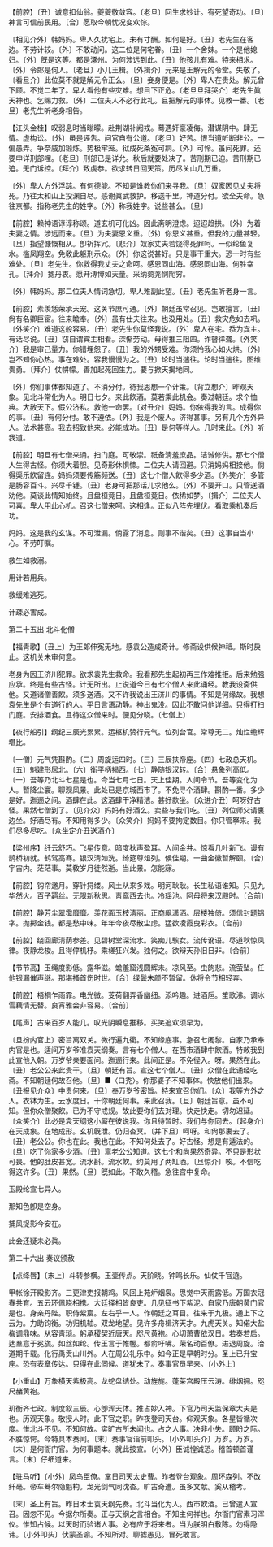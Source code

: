 <!-- { "loadSidebar": true } -->
【前腔】〔丑〕诚意扣仙翁。夔夔敬敛容。〔老旦〕回生求妙计。宥死望奇功。〔旦〕神言可信前民用。〔合〕愿取今朝忧况变欢悰。

〔相见介外〕韩妈妈。卑人久扰宅上。未有寸酬。如何是好。〔丑〕老先生在客边。不劳计较。〔外〕不敢动问。这二位是何宅眷。〔丑〕一个舍妹。一个是他媳妇。〔外〕旣是这等。都是涿州。为何涉远到此。〔丑〕他孩儿有难。特来相求。〔外〕令郞是何人。〔老旦〕小儿王楫。〔外揖介〕元来是王解元的令堂。失敬了。〔看旦介〕此位莫不就是解元令正么。〔旦〕妾身便是。〔外〕卑人在贵处。解元曾下顾。不觉二年了。卑人看他有些灾难。想目下正危。〔老旦旦拜哭介〕老先生眞天神也。乞赐力救。〔外〕二位夫人不必行此礼。且把解元的事体。见教一番。〔老旦〕老先生听老身相吿。 

【江头金桂】叹弱息时当暡曚。赴荆湖补阙戎。蓦遇奸豪凌侮。潜谋阴中。肆无情。虚构讼。〔外〕虽是诬吿。问官自有公道。〔老旦〕好苦。恨当道听断非公。一偏愚弄。争奈威加锻炼。势极牢笼。狱成死条寃可痌。〔外〕可怜。虽问死罪。还要申详刑部哩。〔老旦〕刑部已是详允。秋后就要处决了。苦刑期已迫。苦刑期已迫。无门诉控。〔拜介〕致虔恭。欲求转日回天策。历尽关山几万重。

〔外〕卑人方外浮踪。有何德能。不知是谁教你们来寻我。〔旦〕奴家因见丈夫将死。乃往太和山上投渊自尽。感谢眞武救护。移送千里。神道分付。欲全夫命。急往京都。指称老先生的姓字。〔外〕称我姓字。说些甚么。〔旦〕 

【前腔】赖神语谆谆称颂。道玄机可化凶。因此斋明澄虑。迢迢趋拱。〔外〕为着夫妻之情。涉远而来。〔旦〕为夫妻恩义重。〔外〕你恩义甚重。但我的力量甚轻。〔旦〕指望慷慨相从。卽祈挥冗。〔悲介〕奴家丈夫若饶得死罪呵。一似纶鱼复水。槛凤翔空。免敎此躯刑示众。〔外〕你这说甚好。只是事干重大。恐一时有些难处。〔旦〕老先生。你救得我丈夫之命呵。感恩同山海。感恩同山海。何胜幸孔。〔拜介〕摅丹衷。愿开溥博如天量。采纳蒭荛悯阨穷。

〔外〕韩妈妈。那二位夫人情词急切。卑人难副此望。〔丑〕老先生听老身一言。 

【前腔】素羡恁荣承天宠。这关节庶可通。〔外〕朝廷虽常召见。岂敢擅言。〔丑〕尙有名卿巨宦。往来瞻奉。〔外〕虽有仕夫往来。也没用处。〔丑〕救灾危如去巩。〔外笑介〕难道这般容易。〔丑〕老先生你莫怪我说。〔外〕卑人在宅。忝为宾主。有话尽说。〔丑〕窃自谓宾主相看。深惭劳动。毋得推三阻四。诈瞽徉聋。〔外笑介〕我是审己量力。你错埋怨了。〔丑〕我的外甥受难。你须怜我心如火烘。〔外〕岂不知你心热。事在难处。容我慢慢为之。〔丑〕论时当遄往。论时当遄往。图维贵勇。〔拜介〕仗帲幪。善加起死回生力。要与掀天揭地同。

〔外〕你们事体都知道了。不消分付。待我思想一个计策。〔背立想介〕昨观天象。见北斗常化为人。明日七夕。来此飮酒。莫若乘此机会。奏过朝廷。求个恤典。大赦天下。假公济私。救他一命罢。〔对丑介〕妈妈。你依得我的言。成得你的事。〔丑〕有何分付。敢不遵依。〔外〕我是个废人。济得甚事。另有几个方外异人。法术甚高。我去招致他来。必能成功。〔丑〕是何等样人。几时来此。〔外〕听我道。 

【前腔】明旦有七僧来诵。扫门庭。可敬崇。祇备淸羞庶品。洁诚修供。那七个僧人生得古怪。你须大着胆。见奇形休惧悚。二位夫人请回避。只消妈妈相接他。倘得渠乐飮留连。妈妈须要传觞频送。〔丑〕这七个僧人飮得多少酒。〔外笑介〕多管是肠容百斗。兴尽千锺。〔丑〕老身可把那话儿求他么。〔外〕不要开口。只管送酒劝他。莫谈此情知始终。且盘桓竟日。且盘桓竟日。依稀如梦。〔揖介〕二位夫人可喜。卑人用此心机。召这七僧来呵。这相逢。正似八阵先埋伏。看取乘机奏后功。

妈妈。这是我的玄谋。不可泄漏。倘露了消息。则事不谐矣。〔丑〕这事自当小心。不劳叮嘱。 

救生如救溺。



用计若用兵。

救缓难逃死。



计疎必害成。 

第二十五出
北斗化僧

【福靑歌】〔丑上〕为王郞伸寃无地。感袁公造成奇计。修斋设供候神祗。斯时戾止。这机关未审何意。

老身为因王济川犯罪。欲求袁先生救命。我看那先生起初再三作难推拒。后来勉强应承。终是有些古怪。计无所出。止说道今日有七个僧人来此诵经。教我设斋供他。又道诸僧善飮。须多送酒。又不许我说出王济川的事情。不知是何缘故。我想袁先生是个有道行的人。平日言语动静。神出鬼没。因此不敢问他详细。只得打扫门庭。安排酒食。且待这众僧来时。便见分晓。〔七僧上〕 

【夜行船引】纲纪三辰光累累。运枢机赞行元气。位列台官。常尊无二。灿烂蟾辉堪比。

〔一僧〕元气凭斟酌。〔二〕周旋运四时。〔三〕三辰扶帝座。〔四〕七政总天机。〔五〕魁建形居北。〔六〕衡平柄揭西。〔七〕静随银汉转。〔合〕悬象列高低。〔一〕吾等乃北斗七星是也。今当七月七日。天上佳期。人间令节。吾等变化为人。暂降尘寰。聊观风景。此处已是京城西市了。不免寻个酒肆。斟酌一番。多少是好。迤逦之间。酒肆在此。这酒肆干净精洁。甚好款坐。〔众进介丑〕呵呀好古怪。果然七僧到了。〔见介众〕妈妈有好酒么。卖些与我们吃。〔丑〕列位师父请裏边坐。好酒尽有。不知用得多少。〔众笑介〕妈妈不要拘定数目。你只管拏来。我们尽多尽吃。〔众坐定介丑送酒介〕 

【梁州序】纤云舒巧。飞星传意。暗度秋声盈耳。人间金井。惊看几叶新飞。谩有鹊桥初就。鹤驾高骞。银汉淸如洗。绮筵尊俎列。候佳期。一曲金徽暂解颐。〔合〕宇宙内。茫茫事。莫敎岁月徒然逝。当此景。怎能寐。

【前腔】钩帘邀月。穿针挦缕。风土从来多戏。明河耿耿。长生私语谁知。只见九华然火。百子羁丝。无限新秋思。靑鸾西去也。冷瑶池。阿母将来汉殿时。〔合前〕 

【前腔】静芳尘翠霭靡靡。羡花面玉枝淸丽。正商飙潇洒。层楼独倚。须信封题锦字。抛掷金钱。都是愁中味。年年今夜尽散尘虑。猛欲凌霞曳彩衣。〔合前〕 

【前腔】绕回廊淸荫参差。见碧树堂深流水。笑痴儿騃女。流传讹语。尽道秋惊凤律。夜静龙梭。且得停机杼。乘槎狂兴发。独何之。欲辩天孙旧日非。〔合前〕 

【节节高】玉绳度影低。露华滋。蟾羞窟浅圆辉未。凉风至。虫韵悲。流萤坠。任他银漏催声继。那堪搔首伤时世。〔合〕绿鬓朱颜不暂留。休将令节相轻弃。

【前腔】梧桐乍雨霏。电光微。芰荷翻弄香幽细。添吟趣。进酒巵。笙歌沸。调冰雪藕情无替。良宵雅会非容易。〔合前〕 

【尾声】古来百岁人能几。叹光阴瞬息推移。买笑追欢须早为。

〔旦扮内官上〕密旨离双关。微行遍九衢。不知缘底事。急召七阇黎。自家乃承奉内官是也。适间万岁爷准袁天纲奏。言有七个僧人。在西市酒肆中飮酒。特敕我到此宣他入朝。万岁爷亲要面问。迤逦行来。此间正是。不免径入。呀。果然在此。〔丑〕老公公来此贵干。〔旦〕朝廷有旨。宣这七个僧人。〔丑〕众僧在此诵经吃斋。不知朝廷何故召他。〔旦〕■〈口秃〉。你那婆子不知事体。快放他们出来。〔丑报见介众〕中贵何来。〔旦〕奉万岁爷密旨。特来宣召你们。〔众〕我等方外之人。衣钵为生。云水度日。干你朝廷何事。来此召我。〔旦〕朝廷旨意。虽不可知。但你众僧聚飮。已为不守戒规。故此要你们去对理。快走快走。切勿迟延。〔众笑介〕此必是袁天纲这小厮在彼说我。你且待暂时。我们与你同去。〔起身介〕在天成象。在地成形。玄机旣泄。仍归杳冥。〔并下旦〕呵呀。和尙那裏去了。〔丑〕老公公。你也在此。我也在此。不知何处去了。好古怪。想是有遁法的。〔旦〕吃了你家多少酒。〔丑〕禀老公公知道。这七个和尙果然奇异。不只是形状可畏。他的肚皮甚宽。流水斟。流水飮。约莫用了两缸酒。〔旦惊介〕咳。不信吃得这许多。〔丑〕果然。〔旦〕旣如此。不敢久稽。急往宫中复命。 

玉殿纶宣七异人。



那知色卽是空身。

捕风捉影今安在。



此会还疑未必眞。 

第二十六出
奏议颁赦

【点绛唇】〔末上〕斗转参横。玉壶传点。天阶晓。钟鸣长乐。仙仗千官遶。

甲帐徐开殿影齐。三更津吏报朝鸡。风回上苑炉烟袅。思觉中天雨露低。万国衣冠春共育。五云环佩晓相携。大廷择相皆良吏。几见征书下紫泥。自家乃唐朝黄门官是也。身亲丹陛。职侍紫宸。左右乎一人。作朝廷之耳目。往来于九极。通上下之云为。力助钧衡。功归机轴。双龙地望。见许多舟楫济天才。九虎天关。知偌大盐梅调鼎味。从容靑琐。躬承稷契近唐天。咫尺黄袍。心切萧曹依汉日。若奏若启。达羣意于冕旒。如丝如纶。传王言于帷幄。都俞吁咈。荣名动百僚。进退周旋。治道期千载。化行禹贡山川外。人在周公礼乐中。如今正是早朝时分。圣上已升宝座。恐有表章传达。只得在此伺候。道犹未了。奏事官员早来。〔小外上〕 

【小重山】万象横天紫极高。龙蛇盘结处。动旌旄。蓬莱宫殿压云涛。绯烟拥。咫尺赭黄袍。

玑衡齐七政。制度叙三辰。心卽浑天体。推占妙入神。下官乃司天监保章大夫是也。历观天象。敬授人时。此下官之职。昨夜登司天台。仰观天象。各星皆循次度。惟北斗不见。不知何故。实旷古所未闻也。占之人事。决非小失。顾盼之际。不胜惊愕。今特具本奏闻。〔末〕奏事官诣前叩头。〔小外叩头介〕万岁。万岁。〔末〕是何衙门官。为何事题本。就此披宣。〔小外〕臣诚惶诚恐。稽首顿首谨言。〔末〕仔细道来。 

【驻马听】〔小外〕凤鸟臣僚。掌日司天太史曹。昨者登台观象。周环森列。不改纤毫。帝车蓦尔隐魁杓。龙光剑气同沈杳。旷古奇遭。虽多文献。奚从稽考。

〔末〕圣上有旨。昨日术士袁天纲先奏。北斗当化为人。西市飮酒。已曾遣人宣召。因忽不见。今据尔所奏。正与天纲之言相合。不知主何祥也。尔衙门官素习浑仪。惟知占候。以天时而验诸人事。必有应于将来者。当为朕明白敷陈。勿得隐讳。〔小外叩头〕伏蒙圣谕。不知所对。聊摅愚见。冒死敢言。 

